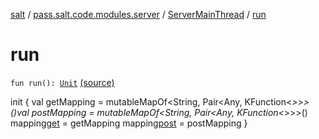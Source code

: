 [salt](../../index.md) / [pass.salt.code.modules.server](../index.md) / [ServerMainThread](index.md) / [run](./run.md)

# run

`fun run(): `[`Unit`](https://kotlinlang.org/api/latest/jvm/stdlib/kotlin/-unit/index.html) [(source)](https://github.com/kurbaniec-tgm/salt/tree/master/code/modules/server/ServerMainThread.kt#L32)

init {
val getMapping = mutableMapOf&lt;String, Pair&lt;Any, KFunction&lt;*&gt;&gt;&gt;()val postMapping = mutableMapOf&lt;String, Pair&lt;Any, KFunction&lt;*&gt;&gt;&gt;()
mapping[get](https://kotlinlang.org/api/latest/jvm/stdlib/kotlin.collections/get.html) = getMapping
mapping[post](#) = postMapping
}

